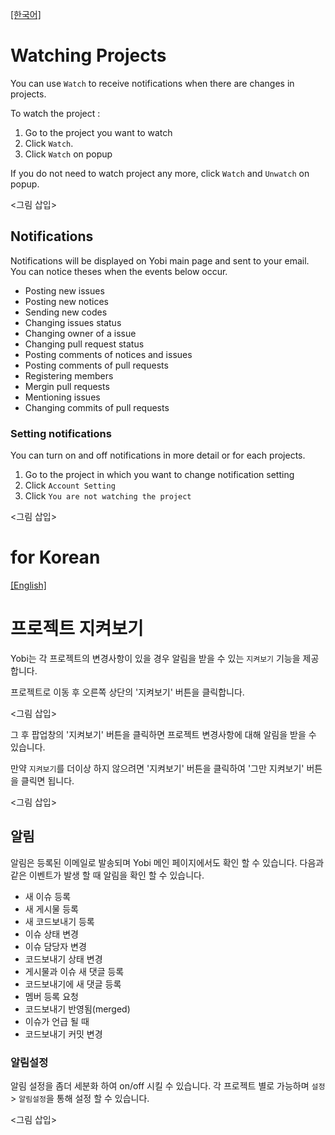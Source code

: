 <a name="english"></a>
[[한국어]](#korean)

# Watching Projects

You can use `Watch` to receive notifications when there are changes in projects.

To watch the project :

1. Go to the project you want to watch
2. Click `Watch`.
3. Click `Watch` on popup

If you do not need to watch project any more, click `Watch` and `Unwatch` on popup.

<그림 삽입>

## Notifications

Notifications will be displayed on Yobi main page and sent to your email. You can notice theses when the events below occur.

* Posting new issues
* Posting new notices
* Sending new codes
* Changing issues status
* Changing owner of a issue
* Changing pull request status
* Posting comments of notices and issues
* Posting comments of pull requests
* Registering members
* Mergin pull requests
* Mentioning issues
* Changing commits of pull requests

### Setting notifications

You can turn on and off notifications in more detail or for each projects.

1. Go to the project in which you want to change notification setting 
2. Click `Account Setting`
3. Click `You are not watching the project`
 
<그림 삽입>

<a name="korean"></a>
# for Korean
[[English]](#english)

# 프로젝트 지켜보기

Yobi는 각 프로젝트의 변경사항이 있을 경우 알림을 받을 수 있는 `지켜보기` 기능을 제공합니다.

프로젝트로 이동 후 오른쪽 상단의 '지켜보기' 버튼을 클릭합니다.

<그림 삽입>

그 후 팝업창의 '지켜보기' 버튼을 클릭하면 프로젝트 변경사항에 대해 알림을 받을 수 있습니다.

만약 `지켜보기`를 더이상 하지 않으려면 '지켜보기' 버튼을 클릭하여 '그만 지켜보기' 버튼을 클릭면 됩니다.

<그림 삽입>

## 알림

알림은 등록된 이메일로 발송되며 Yobi 메인 페이지에서도 확인 할 수 있습니다. 다음과 같은 이벤트가 발생 할 때 알림을 확인 할 수 있습니다.

* 새 이슈 등록
* 새 게시물 등록
* 새 코드보내기 등록
* 이슈 상태 변경
* 이슈 담당자 변경
* 코드보내기 상태 변경
* 게시물과 이슈 새 댓글 등록
* 코드보내기에 새 댓글 등록
* 멤버 등록 요청
* 코드보내기 반영됨(merged)
* 이슈가 언급 될 때
* 코드보내기 커밋 변경

### 알림설정

알림 설정을 좀더 세분화 하여 on/off 시킬 수 있습니다. 각 프로젝트 별로 가능하며 `설정` > `알림설정`을 통해 설정 할 수 있습니다.

<그림 삽입>